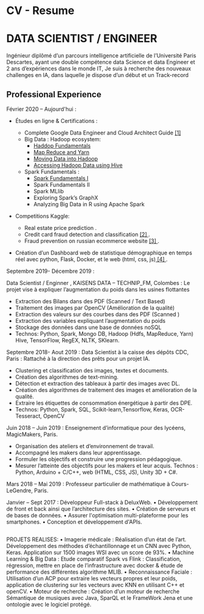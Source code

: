 # CV - Resume 
# DATA SCIENTIST / ENGINEER 
Ingénieur diplômé d’un parcours intelligence artificielle de l’Université Paris Descartes, ayant une double compétence data Science et data Engineer et 2 ans d’expériences dans le monde IT, Je suis à recherche des nouveaux challenges en IA, dans laquelle je dispose d’un début et un Track-record

## Professional Experience
Février 2020 – Aujourd'hui :
  - Études en ligne & Certifications :
    - Complete Google Data Engineer and Cloud Architect Guide <a href="https://github.com/redaneqrouz/resume_CV/blob/master/UC-google_cloud_engineer_udemy.pdf" target="_blank"> [1] </a>
    - Big Data : Hadoop ecosystem:
      - <a href="https://github.com/redaneqrouz/resume_CV/blob/master/BigDataUniversity%20BD0111EN%20Certificate%20_%20Cognitive%20Class.pdf" target="_blank"> Haddop Fundamentals </a>
      -  <a href="https://github.com/redaneqrouz/resume_CV/blob/master/Big%20Data%20University%20BD0115EN%20Certificate%20_%20Cognitive%20Class.pdf" target="_blank">Map Reduce and Yarn</a> 
      - <a href="https://github.com/redaneqrouz/resume_CV/blob/master/Big%20Data%20University%20BD0131EN%20Certificate%20_%20Cognitive%20Class.pdf" target="_blank"> Moving Data into Hadoop  </a> 
      -  <a href="https://github.com/redaneqrouz/resume_CV/blob/master/Big%20Data%20University%20BD0141EN%20Certificate%20_%20Cognitive%20Class.pdf" target="_blank">Accessing Hadoop Data using Hive</a> 
     - Spark Fundamentals :
        - <a href="https://github.com/redaneqrouz/resume_CV/blob/master/Cognitive%20Class%20BD0211EN%20Certificate%20_%20Cognitive%20Class.pdf" target="_blank"> Spark Fundamentals I </a>
        - Spark Fundamentals II
        - Spark MLlib
        - Exploring Spark’s GraphX
        - Analyzing Big Data in R using Apache Spark
      
  - Competitions Kaggle:   
    - Real estate price prediction .
    - Credit card fraud detection and classification <a href="https://github.com/redaneqrouz/prediction-des-transactions-frauduleuses" target="_blank"> [2] </a>.
    - Fraud prevention on russian ecommerce website <a href="https://github.com/redaneqrouz/russian-ecommerce-website-dataset-for-fraud-prevention" target="_blank"> [3] </a> .
    
   - Création d’un Dashboard web de statistique démographique en temps réel avec python, Flask, Docker, et le web (html, css, js)<a href="https://github.com/redaneqrouz/API-with-flask-and-docker" target="_blank"> [4] </a> .

Septembre 2019- Décembre 2019 :

Data Scientist / Enginner , KAISENS DATA – TECHNIP_FM, Colombes :
  Le projet vise à expliquer l’augmentation du poids dans les usines flottantes             
  - Extraction des Bilans dans des PDF (Scanned / Text Based)
  - Traitement des images par OpenCV (Amélioration de la qualité)
  - Extraction des valeurs sur des courbes dans des PDF (Scanned )
  - Extraction des variables expliquant l’augmentation du poids 
  - Stockage des données dans une base de données noSQL
  - Technos: Python, Spark, Mongo DB, Hadoop (Hdfs, MapReduce, Yarn)
          Hive, TensorFlow, RegEX, NLTK, SKlearn.
          
Septembre 2018- Aout 2019 :
Data Scientist à la caisse des dépôts CDC, Paris :
Rattaché à la direction des prêts pour un projet IA.
  - Clustering et classification des images, textes et documents.
  - Création des algorithmes de text-mining.
  - Détection et extraction des tableaux à partir des images avec DL.
  - Création des algorithmes de  traitement des images et amélioration de la qualité.
  - Extraire les étiquettes de consommation énergétique à partir des DPE.
  - Technos: Python, Spark, SQL, Scikit-learn,Tensorflow, Keras, OCR-Tesseract, OpenCV
 
Juin 2018 – Juin 2019 :
Enseignement d’informatique pour des lycéens, MagicMakers, Paris.
  - Organisation des ateliers et d’environnement de travail.
  - Accompagné les makers dans leur apprentissage.
  - Formuler les objectifs et construire une progression pédagogique.
  - Mesurer l’atteinte des objectifs pour les makers et leur acquis.
Technos : Python, Arduino + C/C++, web (HTML, CSS, JS), Unity 3D + C#.

Mars 2018 – Mai 2019 :
Professeur particulier de mathématique à Cours-LeGendre, Paris.

Janvier – Sept 2017 :
Développeur Full-stack à DeluxWeb.
    • Développement de front et back ainsi que l’architecture des sites.
    • Création de serveurs et de bases de données.
    • Assurer l'optimisation multi-plateforme pour les smartphones.
    • Conception et développement d'APIs.

## 

PROJETS REALISES:
    • Imagerie médicale : Réalisation d’un état de l’art.
Développement des méthodes d’échantillonnage et un CNN avec Python, Keras. Application sur 1500 images WSI avec un score de 93%.
    • Machine Learning & Big Data : Etude comparatif Spark vs Flink : Classification, régression, mettre en place de l’infrastructure avec docker & étude de performance des différentes algorithme MLIB.
    • Reconnaissance Faciale : Utilisation d’un ACP pour extraire les vecteurs propres et leur poids, application de clustering sur les vecteurs avec KNN en utilisant C++ et openCV.
    • Moteur de recherche : Création d’un moteur de recherche Sémantique de musiques avec Java, SparQL et le FrameWork Jena et une ontologie avec le logiciel protégé.
  
  
  
  
